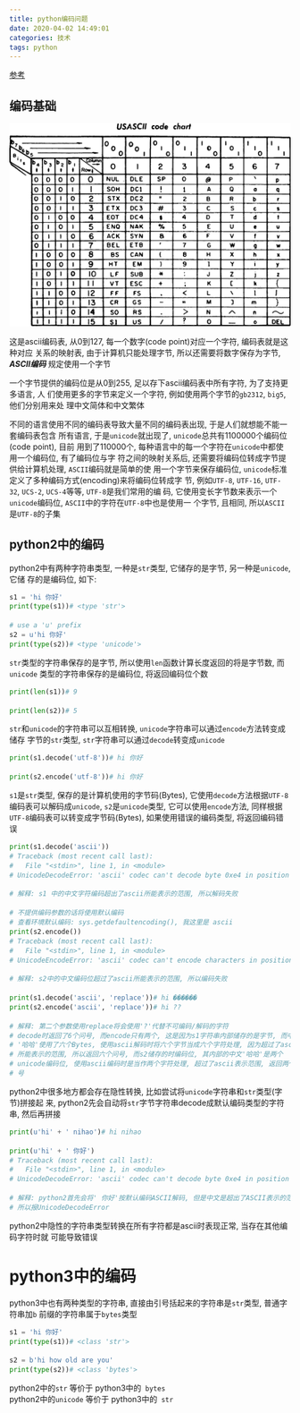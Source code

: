 ```yaml
---
title: python编码问题
date: 2020-04-02 14:49:01
categories: 技术
tags: python
---
```


[参考](https://nedbatchelder.com/text/unipain.html)


## 编码基础

![ascii](/img/USASCII_code_chart.png "source: upload.wikimedia.org")

这是ascii编码表, 从0到127, 每一个数字(code point)对应一个字符, 编码表就是这种对应
关系的映射表, 由于计算机只能处理字节, 所以还需要将数字保存为字节, ***ASCII编码***
规定使用一个字节

一个字节提供的编码位是从0到255, 足以存下ascii编码表中所有字符, 为了支持更多语言, 人
们使用更多的字节来定义一个字符, 例如使用两个字节的`gb2312`, `big5`,  他们分别用来处
理中文简体和中文繁体

不同的语言使用不同的编码表导致大量不同的编码表出现, 于是人们就想能不能一套编码表包含
所有语言, 于是`unicode`就出现了, `unicode`总共有1100000个编码位(code point), 目前
用到了110000个, 每种语言中的每一个字符在`unicode`中都使用一个编码位, 有了编码位与字
符之间的映射关系后, 还需要将编码位转成字节提供给计算机处理, `ASCII`编码就是简单的使
用一个字节来保存编码位, `unicode`标准定义了多种编码方式(encoding)来将编码位转成字
节, 例如`UTF-8`, `UTF-16`, `UTF-32`, `UCS-2`, `UCS-4`等等, `UTF-8`是我们常用的编
码, 它使用变长字节数来表示一个`unicode`编码位, `ASCII`中的字符在`UTF-8`中也是使用一
个字节, 且相同, 所以`ASCII`是`UTF-8`的子集


## python2中的编码

python2中有两种字符串类型, 一种是`str`类型, 它储存的是字节, 另一种是`unicode`, 它储
存的是编码位, 如下:

```python
s1 = 'hi 你好'
print(type(s1))# <type 'str'>

# use a 'u' prefix
s2 = u'hi 你好'
print(type(s2))# <type 'unicode'>
```

`str`类型的字符串保存的是字节, 所以使用`len`函数计算长度返回的将是字节数, 而`unicode`
类型的字符串保存的是编码位, 将返回编码位个数

```python
print(len(s1))# 9

print(len(s2))# 5
```

`str`和`unicode`的字符串可以互相转换, `unicode`字符串可以通过`encode`方法转变成储存
字节的`str`类型, `str`字符串可以通过`decode`转变成`unicode`

```python
print(s1.decode('utf-8'))# hi 你好

print(s2.encode('utf-8'))# hi 你好
```

`s1`是`str`类型, 保存的是计算机使用的字节码(Bytes), 它使用`decode`方法根据`UTF-8`
编码表可以解码成`unicode`, `s2`是`unicode`类型, 它可以使用`encode`方法, 同样根据
`UTF-8`编码表可以转变成字节码(Bytes), 如果使用错误的编码类型, 将返回编码错误

```python
print(s1.decode('ascii'))
# Traceback (most recent call last):
#   File "<stdin>", line 1, in <module>
# UnicodeDecodeError: 'ascii' codec can't decode byte 0xe4 in position 3: ordinal not in range(128)

# 解释: s1 中的中文字符编码超出了ascii所能表示的范围, 所以解码失败

# 不提供编码参数的话将使用默认编码
# 查看环境默认编码: sys.getdefaultencoding(), 我这里是 ascii
print(s2.encode())
# Traceback (most recent call last):
#   File "<stdin>", line 1, in <module>
# UnicodeEncodeError: 'ascii' codec can't encode characters in position 3-4: ordinal not in range(128)

# 解释: s2中的中文编码位超过了ascii所能表示的范围, 所以编码失败

print(s1.decode('ascii', 'replace'))# hi ������
print(s2.encode('ascii', 'replace'))# hi ??

# 解释: 第二个参数使用replace将会使用'?'代替不可编码/解码的字符
# decode时返回了6个问号, 而encode只有两个, 这是因为s1字符串内部储存的是字节, 而中文
# '哈哈'使用了六个Bytes, 使用ascii解码时将六个字节当成六个字符处理, 因为超过了ascii
# 所能表示的范围, 所以返回六个问号, 而s2储存的时编码位, 其内部的中文'哈哈'是两个
# unicode编码位, 使用ascii编码时是当作两个字符处理, 超过了ascii表示范围, 返回两个问
# 号
```

python2中很多地方都会存在隐性转换, 比如尝试将`unicode`字符串和`str`类型(字节)拼接起
来, python2先会自动将`str`字节字符串decode成默认编码类型的字符串, 然后再拼接

```python
print(u'hi' + ' nihao')# hi nihao

print(u'hi' + ' 你好')
# Traceback (most recent call last):
#   File "<stdin>", line 1, in <module>
# UnicodeDecodeError: 'ascii' codec can't decode byte 0xe4 in position 1: ordinal not in range(128)

# 解释: python2首先会将' 你好'按默认编码ASCII解码, 但是中文是超出了ASCII表示的范围,
# 所以报UnicodeDecodeError
```

python2中隐性的字符串类型转换在所有字符都是ascii时表现正常, 当存在其他编码字符时就
可能导致错误


# python3中的编码

python3中也有两种类型的字符串, 直接由引号括起来的字符串是`str`类型, 普通字符串加`b`
前缀的字符串属于`bytes`类型

```python
s1 = 'hi 你好'
print(type(s1))# <class 'str'>

s2 = b'hi how old are you'
print(type(s2))# <class 'bytes'>
```

python2中的`str` 等价于 python3中的` bytes`  
python2中的`unicode` 等价于 python3中的` str`

